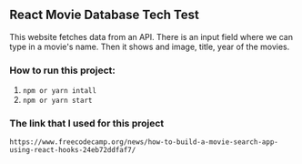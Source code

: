 ## React Movie Database Tech Test

This website fetches data from an API. There is an input field where we can type in a movie's name.
Then it shows and image, title, year of the movies. 

### How to run this project:

1. `npm or yarn intall` 
2. `npm or yarn start`

### The link that I used for this project

`https://www.freecodecamp.org/news/how-to-build-a-movie-search-app-using-react-hooks-24eb72ddfaf7/`